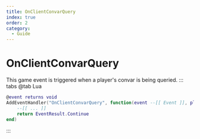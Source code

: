 ```yaml
---
title: OnClientConvarQuery
index: true
order: 2
category:
  - Guide
---
```


# OnClientConvarQuery
This game event is triggered when a player's convar is being queried.
::: tabs
@tab Lua
```lua
@event returns void
AddEventHandler("OnClientConvarQuery", function(event --[[ Event ]], playerid --[[ number ]], convar_name --[[ string ]], convar_value --[[ string ]])
    --[[ ... ]]
    return EventResult.Continue
end)
```

:::